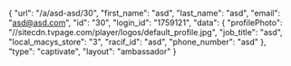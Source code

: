 {
    "url": "\/a\/asd-asd\/30",
    "first_name": "asd",
    "last_name": "asd",
    "email": "asd@asd.com",
    "id": "30",
    "login_id": "1759121",
    "data": {
        "profilePhoto": "\/\/sitecdn.tvpage.com\/player\/logos\/default_profile.jpg",
        "job_title": "asd",
        "local_macys_store": "3",
        "racif_id": "asd",
        "phone_number": "asd"
    },
    "type": "captivate",
    "layout": "ambassador"
}